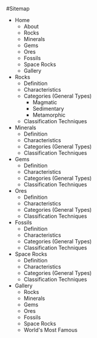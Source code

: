 #Sitemap

- Home
	- About
	- Rocks
	- Minerals
	- Gems
	- Ores
	- Fossils
	- Space Rocks
	- Gallery 
- Rocks
	- Definition
	- Characteristics
	- Categories (General Types)
		- Magmatic
		- Sedimentary
		- Metamorphic
	- Classification Techniques
- Minerals
	- Definition
	- Characteristics
	- Categories (General Types)
	- Classification Techniques
- Gems
	- Definition
	- Characteristics
	- Categories (General Types)
	- Classification Techniques
- Ores
	- Definition
	- Characteristics
	- Categories (General Types)
	- Classification Techniques
- Fossils
	- Definition
	- Characteristics
	- Categories (General Types)
	- Classification Techniques
- Space Rocks
	- Definition
	- Characteristics
	- Categories (General Types)
	- Classification Techniques
- Gallery
	- Rocks
	- Minerals
	- Gems
	- Ores
	- Fossils
	- Space Rocks
	- World's Most Famous